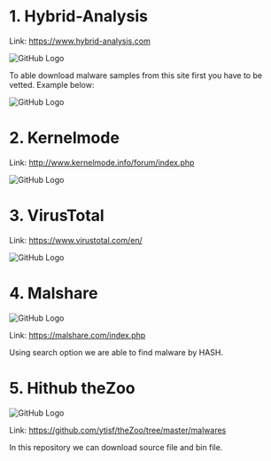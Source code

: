 # 1. Hybrid-Analysis

Link: https://www.hybrid-analysis.com

![GitHub Logo](http://security-project.pl/wp-content/uploads/2018/11/malware1.png)

To able download malware samples from this site first you have to be vetted. Example below:

![GitHub Logo](http://security-project.pl/wp-content/uploads/2018/11/malware2_1.png)


# 2. Kernelmode

Link: http://www.kernelmode.info/forum/index.php

![GitHub Logo](http://security-project.pl/wp-content/uploads/2018/11/malware2.png)

# 3. VirusTotal


Link: https://www.virustotal.com/en/

![GitHub Logo](http://security-project.pl/wp-content/uploads/2018/11/malware3.png)


# 4. Malshare

![GitHub Logo](http://security-project.pl/wp-content/uploads/2018/11/malware4.png)

Link: https://malshare.com/index.php

Using search option we are able to find malware by HASH.


# 5. Hithub theZoo

![GitHub Logo](http://security-project.pl/wp-content/uploads/2018/11/malware5.png)

Link: https://github.com/ytisf/theZoo/tree/master/malwares

In this repository we can download source file and bin file.
